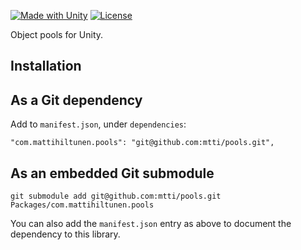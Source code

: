 [![Made with Unity](https://img.shields.io/badge/Made%20with-Unity-333.svg?style=flat-square&logo=unity)](https://unity.com/) [![License](https://img.shields.io/badge/license-Apache--2.0-blue.svg?style=flat-square)](https://github.com/mtti/pools/blob/master/LICENSE)

Object pools for Unity.

## Installation

## As a Git dependency

Add to `manifest.json`, under `dependencies`:

```
"com.mattihiltunen.pools": "git@github.com:mtti/pools.git",
```

## As an embedded Git submodule

```
git submodule add git@github.com:mtti/pools.git Packages/com.mattihiltunen.pools
```

You can also add the `manifest.json` entry as above to document the dependency to this library.
